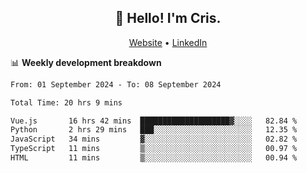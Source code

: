 
<h2 align="center">👋 Hello! I'm Cris.</h2>
<p align="center">
  <a href="https://www.criscunas.dev">Website</a> •
  <a href="https://www.linkedin.com/in/cristophercunas/">LinkedIn</a> 
</p>


📊 **Weekly development breakdown**
<!--START_SECTION:waka-->

```txt
From: 01 September 2024 - To: 08 September 2024

Total Time: 20 hrs 9 mins

Vue.js       16 hrs 42 mins  ████████████████████▓░░░░   82.84 %
Python       2 hrs 29 mins   ███░░░░░░░░░░░░░░░░░░░░░░   12.35 %
JavaScript   34 mins         ▓░░░░░░░░░░░░░░░░░░░░░░░░   02.82 %
TypeScript   11 mins         ▒░░░░░░░░░░░░░░░░░░░░░░░░   00.97 %
HTML         11 mins         ▒░░░░░░░░░░░░░░░░░░░░░░░░   00.94 %
```

<!--END_SECTION:waka-->
